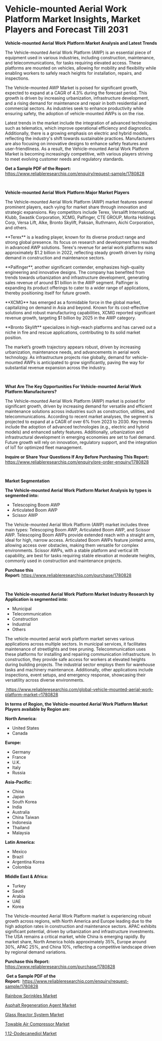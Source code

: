 <p><h1>Vehicle-mounted Aerial Work Platform Market Insights, Market Players and Forecast Till 2031</h1></p><p><strong>Vehicle-mounted Aerial Work Platform Market Analysis and Latest Trends</strong></p>
<p><p>The Vehicle-mounted Aerial Work Platform (AWP) is an essential piece of equipment used in various industries, including construction, maintenance, and telecommunications, for tasks requiring elevated access. These platforms are mounted on vehicles, allowing for mobility and flexibility while enabling workers to safely reach heights for installation, repairs, and inspections.</p><p>The Vehicle-mounted AWP Market is poised for significant growth, expected to expand at a CAGR of 4.3% during the forecast period. This growth is driven by increasing urbanization, infrastructure development, and a rising demand for maintenance and repair in both residential and commercial sectors. As industries seek to enhance productivity while ensuring safety, the adoption of vehicle-mounted AWPs is on the rise.</p><p>Latest trends in the market include the integration of advanced technologies such as telematics, which improve operational efficiency and diagnostics. Additionally, there is a growing emphasis on electric and hybrid models, reflecting the industry's shift towards sustainable practices. Manufacturers are also focusing on innovative designs to enhance safety features and user-friendliness. As a result, the Vehicle-mounted Aerial Work Platform Market is becoming increasingly competitive, with various players striving to meet evolving customer needs and regulatory standards.</p></p>
<p><strong>Get a Sample PDF of the Report:&nbsp;</strong> <a href="https://www.reliableresearchiq.com/enquiry/request-sample/1780828?utm_campaign=123&utm_medium=2&utm_source=Github&utm_content=ia&utm_term=19102024&utm_id=vehicle-mounted-aerial-work-platform">https://www.reliableresearchiq.com/enquiry/request-sample/1780828</a></p>
<p>&nbsp;</p>
<p><strong>Vehicle-mounted Aerial Work Platform Major Market Players</strong></p>
<p><p>The Vehicle-mounted Aerial Work Platform (AWP) market features several prominent players, each vying for market share through innovation and strategic expansions. Key competitors include Terex, Versalift International, Klubb, Swastik Corporation, XCMG, Palfinger, CTE GROUP, Morita Holdings Corp, Versa Lift, Alke, Bronto Skylift, Paksan, Ruthmann, Aichi Corporation, and others.</p><p>**Terex** is a leading player, known for its diverse product range and strong global presence. Its focus on research and development has resulted in advanced AWP solutions. Terex's revenue for aerial work platforms was approximately $1.2 billion in 2022, reflecting steady growth driven by rising demand in construction and maintenance sectors.</p><p>**Palfinger**, another significant contender, emphasizes high-quality engineering and innovative designs. The company has benefited from trends towards urbanization and infrastructure development, generating sales revenue of around $1 billion in the AWP segment. Palfinger is expanding its product offerings to cater to a wider range of applications, thereby positioning itself for future growth.</p><p>**XCMG** has emerged as a formidable force in the global market, capitalizing on demand in Asia and beyond. Known for its cost-effective solutions and robust manufacturing capabilities, XCMG reported significant revenue growth, targeting $1 billion by 2025 in the AWP category.</p><p>**Bronto Skylift** specializes in high-reach platforms and has carved out a niche in fire and rescue applications, contributing to its solid market position. </p><p>The market’s growth trajectory appears robust, driven by increasing urbanization, maintenance needs, and advancements in aerial work technology. As infrastructure projects rise globally, demand for vehicle-mounted AWPs is anticipated to grow significantly, paving the way for substantial revenue expansion across the industry.</p></p>
<p>&nbsp;</p>
<p><strong>What Are The Key Opportunities For Vehicle-mounted Aerial Work Platform Manufacturers?</strong></p>
<p><p>The Vehicle-mounted Aerial Work Platform (AWP) market is poised for significant growth, driven by increasing demand for versatile and efficient maintenance solutions across industries such as construction, utilities, and telecommunications. According to recent market analyses, the segment is projected to expand at a CAGR of over 6% from 2023 to 2030. Key trends include the adoption of advanced technologies (e.g., electric and hybrid models) and enhanced safety features. Additionally, urbanization and infrastructural development in emerging economies are set to fuel demand. Future growth will rely on innovation, regulatory support, and the integration of IoT for optimized fleet management.</p></p>
<p><strong>Inquire or Share Your Questions If Any Before Purchasing This Report:</strong> <a href="https://www.reliableresearchiq.com/enquiry/pre-order-enquiry/1780828?utm_campaign=123&utm_medium=2&utm_source=Github&utm_content=ia&utm_term=19102024&utm_id=vehicle-mounted-aerial-work-platform">https://www.reliableresearchiq.com/enquiry/pre-order-enquiry/1780828</a></p>
<p>&nbsp;</p>
<p><strong>Market Segmentation</strong></p>
<p><strong>The Vehicle-mounted Aerial Work Platform Market Analysis by types is segmented into:</strong></p>
<p><ul><li>Telescoping Boom AWP</li><li>Articulated Boom AWP</li><li>Scissor AWP</li></ul></p>
<p><p>The Vehicle-mounted Aerial Work Platform (AWP) market includes three main types: Telescoping Boom AWP, Articulated Boom AWP, and Scissor AWP. Telescoping Boom AWPs provide extended reach with a straight arm, ideal for high, narrow access. Articulated Boom AWPs feature jointed arms, allowing access over obstacles, making them versatile for complex environments. Scissor AWPs, with a stable platform and vertical lift capability, are best for tasks requiring stable elevation at moderate heights, commonly used in construction and maintenance projects.</p></p>
<p><strong>Purchase this Report:&nbsp;</strong><a href="https://www.reliableresearchiq.com/purchase/1780828?utm_campaign=123&utm_medium=2&utm_source=Github&utm_content=ia&utm_term=19102024&utm_id=vehicle-mounted-aerial-work-platform">https://www.reliableresearchiq.com/purchase/1780828</a></p>
<p>&nbsp;</p>
<p><strong>The Vehicle-mounted Aerial Work Platform Market Industry Research by Application is segmented into:</strong></p>
<p><ul><li>Municipal</li><li>Telecommunication</li><li>Construction</li><li>Industrial</li><li>Others</li></ul></p>
<p><p>The vehicle-mounted aerial work platform market serves various applications across multiple sectors. In municipal services, it facilitates maintenance of streetlights and tree pruning. Telecommunication uses these platforms for installing and repairing communication infrastructure. In construction, they provide safe access for workers at elevated heights during building projects. The industrial sector employs them for warehouse tasks and machinery maintenance. Additionally, other applications include inspections, event setups, and emergency response, showcasing their versatility across diverse environments.</p></p>
<p><a href="https://www.reliableresearchiq.com/global-vehicle-mounted-aerial-work-platform-market-r1780828?utm_campaign=123&utm_medium=2&utm_source=Github&utm_content=ia&utm_term=19102024&utm_id=vehicle-mounted-aerial-work-platform">&nbsp;https://www.reliableresearchiq.com/global-vehicle-mounted-aerial-work-platform-market-r1780828</a></p>
<p><strong>In terms of Region, the Vehicle-mounted Aerial Work Platform Market Players available by Region are:</strong></p>
<p>
    <p> <strong> North America: </strong>
        <ul>
            <li>United States</li>
            <li>Canada</li>
        </ul>
        </p> 
    <p> <strong> Europe: </strong>
        <ul>
            <li>Germany</li>
            <li>France</li>
            <li>U.K.</li>
            <li>Italy</li>
            <li>Russia</li>
        </ul>
        </p> 
    <p> <strong> Asia-Pacific: </strong>
        <ul>
            <li>China</li>
            <li>Japan</li>
            <li>South Korea</li>
            <li>India</li>
            <li>Australia</li>
            <li>China Taiwan</li>
            <li>Indonesia</li>
            <li>Thailand</li>
            <li>Malaysia</li>
        </ul>
        </p> 
    <p> <strong> Latin America: </strong>
        <ul>
            <li>Mexico</li>
            <li>Brazil</li>
            <li>Argentina Korea</li>
            <li>Colombia</li>
        </ul>
        </p> 
    <p> <strong> Middle East & Africa: </strong>
        <ul>
            <li>Turkey</li>
            <li>Saudi</li>
            <li>Arabia</li>
            <li>UAE</li>
            <li>Korea</li>
        </ul>
    </p>
    </p>
<p><p>The Vehicle-mounted Aerial Work Platform market is experiencing robust growth across regions, with North America and Europe leading due to the high adoption rates in construction and maintenance sectors. APAC exhibits significant potential, driven by urbanization and infrastructure investments. The USA remains a critical market, while China is emerging rapidly. By market share, North America holds approximately 35%, Europe around 30%, APAC 25%, and China 10%, reflecting a competitive landscape driven by regional demand variations.</p></p>
<p><strong>Purchase this Report: </strong><a href="https://www.reliableresearchiq.com/purchase/1780828?utm_campaign=123&utm_medium=2&utm_source=Github&utm_content=ia&utm_term=19102024&utm_id=vehicle-mounted-aerial-work-platform">https://www.reliableresearchiq.com/purchase/1780828</a></p>
<p>&nbsp;<strong>Get a Sample PDF of the Report:&nbsp;&nbsp;</strong><a href="https://www.reliableresearchiq.com/enquiry/request-sample/1780828?utm_campaign=123&utm_medium=2&utm_source=Github&utm_content=ia&utm_term=19102024&utm_id=vehicle-mounted-aerial-work-platform">https://www.reliableresearchiq.com/enquiry/request-sample/1780828</a></p>
<p><strong></strong></p>
<p><p><a href="https://www.linkedin.com/pulse/future-ready-strategic-insights-global-rainbow-sprinkles-market-talpe?utm_campaign=123&utm_medium=2&utm_source=Github&utm_content=ia&utm_term=19102024&utm_id=vehicle-mounted-aerial-work-platform">Rainbow Sprinkles Market</a></p><p><a href="https://github.com/padencrooks0o/Market-Research-Report-List-1/blob/main/asphalt-regeneration-agent-market.md?utm_campaign=123&utm_medium=2&utm_source=Github&utm_content=ia&utm_term=19102024&utm_id=vehicle-mounted-aerial-work-platform">Asphalt Regeneration Agent Market</a></p><p><a href="https://issuu.com/reportprime-2/docs/glass-reactor-system-market-size-20_2e026f77e2a2db?utm_campaign=123&utm_medium=2&utm_source=Github&utm_content=ia&utm_term=19102024&utm_id=vehicle-mounted-aerial-work-platform">Glass Reactor System Market</a></p><p><a href="https://issuu.com/reportprime-2/docs/towable-air-compressor-market-size-_a7daa31a9cb927?utm_campaign=123&utm_medium=2&utm_source=Github&utm_content=ia&utm_term=19102024&utm_id=vehicle-mounted-aerial-work-platform">Towable Air Compressor Market</a></p><p><a href="https://github.com/birroctaymonyj/Market-Research-Report-List-1/blob/main/112-dodecanediol-market.md?utm_campaign=123&utm_medium=2&utm_source=Github&utm_content=ia&utm_term=19102024&utm_id=vehicle-mounted-aerial-work-platform">1,12-Dodecanediol Market</a></p></p>